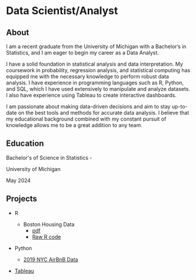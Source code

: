 # Data Scientist/Analyst

## About
I am a recent graduate from the University of Michigan with a Bachelor’s in Statistics, and I am eager to begin my career as a Data Analyst.

I have a solid foundation in statistical analysis and data interpretation. My coursework in probability, regression analysis, and statistical computing has equipped me with the necessary knowledge to perform robust data analysis. I have experience in programming languages such as R, Python, and SQL, which I have used extensively to manipulate and analyze datasets. I also have experience using Tableau to create interactive dashboards.

I am passionate about making data-driven decisions and aim to stay up-to-date on the best tools and methods for accurate data analysis. I believe that my educational background combined with my constant pursuit of knowledge allows me to be a great addition to any team.

## Education
Bachelor's of Science in Statistics - 

University of Michigan 

May 2024

## Projects
- R
  - Boston Housing Data
      - [pdf](code/R/Boston_Housing_Analysis.pdf)
      - [Raw R code](code/R/Boston_Housing_Analysis.Rmd)

- Python
  - [2019 NYC AirBnB Data](code/Python/AirBnB_Analysis.ipynb)

- [Tableau](https://public.tableau.com/app/profile/jamese.brown/vizzes)
